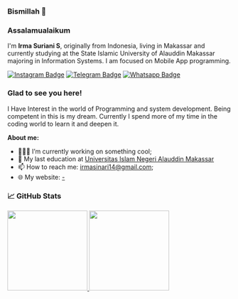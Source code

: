 ### Bismillah 👋
### Assalamualaikum 

I'm **Irma Suriani S**, originally from Indonesia, living in Makassar and currently studying at the State Islamic University of Alauddin Makassar majoring in Information Systems. I am focused on Mobile App programming.


[![Instagram Badge](https://img.shields.io/badge/-Instagram-e4405f?style=flat-square&logo=Instagram&logoColor=white)](https://www.instagram.com/irma_sinari/)
[![Telegram Badge](https://img.shields.io/badge/-Telegram-0088cc?style=flat-square&logo=Telegram&logoColor=white)](https://web.telegram.org/k/)
[![Whatsapp Badge](https://img.shields.io/badge/-Whatsapp-25d366?style=flat-square&logo=Whatsapp&logoColor=white)](https://web.whatsapp.com/)



### Glad to see you here!

I Have Interest in the world of Programming and system development. Being competent in this is my dream. Currently I spend more of my time in the coding world to learn it and deepen it. 

**About me:**
- 👨🏻‍💻 I’m currently working on something cool;
- :school: My last education at [Universitas Islam Negeri Alauddin Makassar](https://uin-alauddin.ac.id)
- 📫 How to reach me: irmasinari14@gmail.com;
- 🌐 My website: [-](-)


### &#x1f4c8; GitHub Stats
<p>
  <a href="https://github.com/zainulfakhri16/zainulfakhri16">
  <img height="180em" src="https://github-readme-stats.vercel.app/api?username=irmasinari14&hide=htmle&show_icons=true&include_all_commits=true&bg_color=30,e96443,904e95&title_color=fff&text_color=fff&icon_color=fff"/>
  <img height="180em" src="https://github-readme-stats.vercel.app/api/top-langs/?username=zainulfakhri16&hide=html,tex&bg_color=30,e96443,904e95&title_color=fff&text_color=fff"/>
</p>


<!-- 
Here are some ideas to get you started:

- 🔭 I’m currently working on ...
- 🌱 I’m currently learning ...
- 👯 I’m looking to collaborate on ...
- 🤔 I’m looking for help with ...
- 💬 Ask me about ...
- 📫 How to reach me: ...
- 😄 Pronouns: ...
- ⚡ Fun fact: ...

 -->
